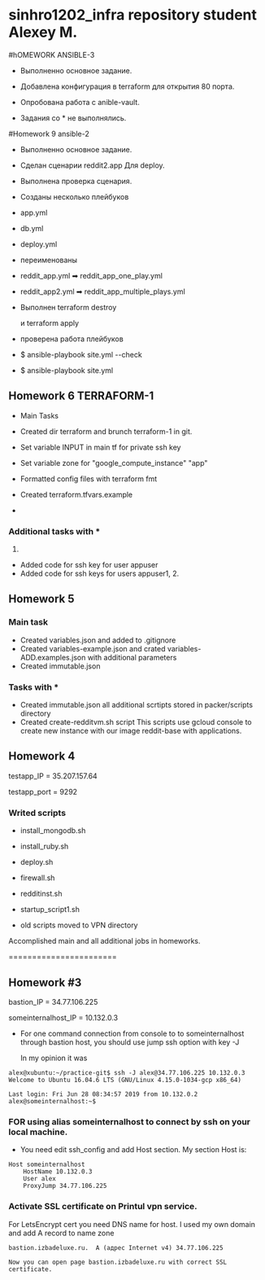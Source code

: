 # sinhro1202_infra repository student Alexey M.
#hOMEWORK ANSIBLE-3

- Выполненно основное задание.

- Добавлена конфигурация в terraform для открытия 80 порта.
- Опробована работа с anible-vault.

- Задания со * не выполнялись.



#Homework 9 ansible-2

- Выполненно основное задание.

- Сделан сценарии reddit2.app Для deploy.
- Выполнена проверка сценария.
- Созданы несколько плейбуков
- app.yml
- db.yml
- deploy.yml

- переименованы
- reddit_app.yml ➡ reddit_app_one_play.yml
- reddit_app2.yml ➡ reddit_app_multiple_plays.yml

- Выполнен terraform destroy

  и terraform apply

- проверена работа плейбуков

- $ ansible-playbook site.yml --check
- $ ansible-playbook site.yml


## Homework 6 TERRAFORM-1

- Main Tasks

- Created dir terraform and brunch terraform-1 in git.
- Set variable INPUT in main tf for private ssh key
- Set variable zone for "google_compute_instance" "app"
- Formatted config files with terraform fmt
- Created terraform.tfvars.example
-

### Additional tasks with *

1.
- Added code for ssh key for user appuser
- Added code for ssh keys for users appuser1, 2.

## Homework 5

### Main task
- Created variables.json and added to .gitignore
- Created variables-example.json and crated variables-ADD.examples.json with additional parameters
- Created immutable.json

### Tasks with *

- Created immutable.json all additional scrtipts stored in packer/scripts directory
- Created create-redditvm.sh script
This scripts use gcloud console to create new instance with our image reddit-base with applications.


## Homework 4

testapp_IP = 35.207.157.64

testapp_port = 9292

### Writed scripts


- install_mongodb.sh

- install_ruby.sh

- deploy.sh

- firewall.sh

- redditinst.sh

- startup_script1.sh

- old scripts moved to VPN directory

Accomplished main and all additional jobs in homeworks.


=======================


## Homework #3

bastion_IP = 34.77.106.225

someinternalhost_IP = 10.132.0.3

- For one command connection from console to to someinternalhost through bastion host, you should use jump ssh option with key -J

    In my opinion it was

~~~
alex@xubuntu:~/practice-git$ ssh -J alex@34.77.106.225 10.132.0.3
Welcome to Ubuntu 16.04.6 LTS (GNU/Linux 4.15.0-1034-gcp x86_64)

Last login: Fri Jun 28 08:34:57 2019 from 10.132.0.2
alex@someinternalhost:~$
~~~

### FOR using alias someinternalhost to connect by ssh on your local machine.

- You need edit ssh_config and add Host section. My section Host is:

~~~
Host someinternalhost
    HostName 10.132.0.3
    User alex
    ProxyJump 34.77.106.225
~~~


### Activate SSL certificate on Printul vpn service.

For LetsEncrypt cert you need DNS name for host. I used my own domain and add A record to name zone

~~~
bastion.izbadeluxe.ru.  A (адрес Internet v4) 34.77.106.225

Now you can open page bastion.izbadeluxe.ru with correct SSL certificate.
~~~
